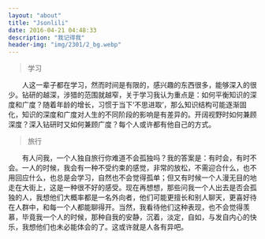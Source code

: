 ```yaml
---
layout: "about"
title: "Jsonlili"
date: 2016-04-21 04:48:33
description: "我记得我"
header-img: "img/2301/2_bg.webp"
---
```


> 学习

&emsp;&emsp;人这一辈子都在学习，然而时间是有限的，感兴趣的东西很多，能够深入的很少。钻研的越深，涉猎的范围就越窄，关于学习我认为重点是：如何平衡知识的深度和广度？随着年龄的增长，习惯于当下‘不思进取’，那么知识结构可能逐渐固化，知识的深度和广度对人生的不同阶段的影响是有差异的。开阔视野时如何兼顾深度？深入钻研时又如何兼顾广度？每个人或许都有他自己的方式。

> 旅行

&emsp;&emsp;有人问我，一个人独自旅行你难道不会孤独吗？我的答案是：有时会，有时不会。一人的时候，我会有一种不受约束的感觉，非常的放松，不需迎合什么，也不用回应什么，也总是会学习，自然也不会觉得孤单；但又有时候一个人漫无目的地走在大街上，这是一种很不好的感受。现在再想想，那些问我一个人出去是否会孤独的人，我想他们大概率都是一名外向者，他们可能更擅长和别人聊天，更喜好待在人群中，和每一个人都能聊得开。当然，我看待他们这种表现，也不会觉得羡慕，毕竟我一个人的时候，那种自我的安静，沉着，淡定，自如，与发自内心的快乐，我想他们也未必能体会的了。这或许就是人各有异吧。





